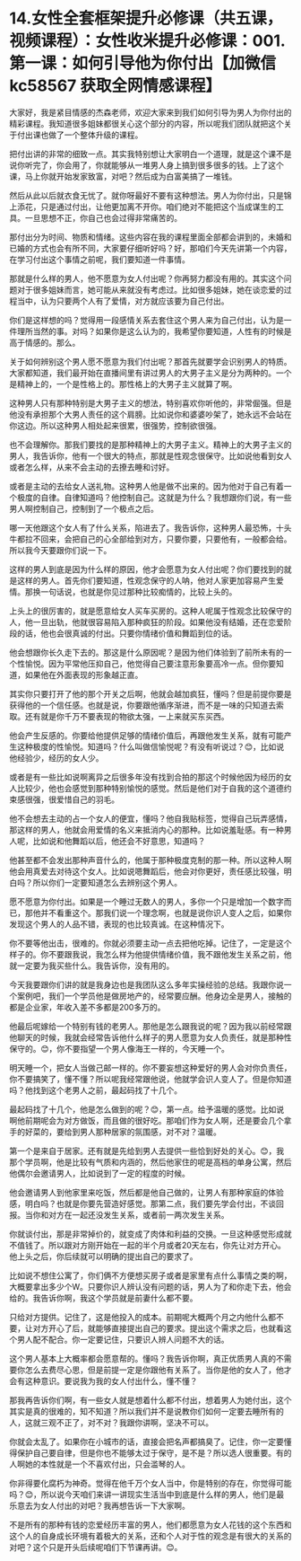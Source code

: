 # 14.女性全套框架提升必修课（共五课，视频课程）：女性收米提升必修课：001.第一课：如何引导他为你付出【加微信 kc58567 获取全网情感课程】

大家好，我是紧目情感的杰森老师，欢迎大家来到我们如何引导为男人为你付出的精彩课程。我知道很多姐妹都很关心这个部分的内容，所以呢我们团队就把这个关于付出课也做了一个整体升级的课程。

把付出讲的非常的细致一点。其实我特别想让大家明白一个道理，就是这个课不是说你听完了，你会用了，你就能够从一堆男人身上搞到很多很多的钱。上了这个课，马上你就开始发家致富，对吧？然后成为白富美搞了一堆钱。

然后从此以后就衣食无忧了。就你呀最好不要有这种想法。男人为你付出，只是锦上添花，只是通过付出，让他更加离不开你。咱们绝对不能把这个当成谋生的工具。一旦思想不正，你自己也会过得非常痛苦的。

那付出分为时间、物质和情绪。这些内容在我的课程里面全部都会讲到的，未婚和已婚的方式也会有所不同，大家要仔细听好吗？好，那咱们今天先讲第一个内容，在学习付出这个事情之前呢，我们要知道一件事情。

那就是什么样的男人，他不愿意为女人付出呢？你再努力都没有用的。其实这个问题对于很多姐妹而言，她可能从来就没有考虑过。比如很多姐妹，她在谈恋爱的过程当中，认为只要两个人有了爱情，对方就应该要为自己付出。

你们是这样想的吗？觉得用一段感情关系去套住这个男人来为自己付出，认为是一件理所当然的事。对吗？如果你是这么认为的，我希望你要知道，人性有的时候是高于情感的。那么。

关于如何辨别这个男人愿不愿意为我们付出呢？那首先就要学会识别男人的特质。大家都知道，我们最开始在直播间里有讲过男人的大男子主义是分为两种的。一个是精神上的，一个是性格上的。那性格上的大男子主义就算了啊。

这种男人只有那种特别是大男子主义的想法，特别喜欢你听他的，非常倔强。但是他没有承担那个大男人责任的这个肩膀。比如说你和婆婆吵架了，她永远不会站在你这边。所以这种男人相处起来很累，很强势，控制欲很强。

也不会理解你。那我们要找的是那种精神上的大男子主义。精神上的大男子主义的男人，我告诉你，他有一个很大的特点，那就是性观念很保守。比如说他看到女人或者怎么样，从来不会主动的去撩去睡和讨好。

或者是主动的去给女人送礼物。这种男人他是做不出来的。因为他对于自己有着一个极度的自律。自律知道吗？他控制自己。这就是为什么？我想跟你们说，有一些男人啊控制自己，控制到了一个极点之后。

哪一天他跟这个女人有了什么关系，陷进去了。我告诉你，这种男人最恐怖，十头牛都拉不回来，会把自己的心全部给到对方，只要你要，只要他有，一般都会给。所以我今天要跟你们说一下。

这样的男人到底是因为什么样的原因，他才会愿意为女人付出呢？你们要找到的就是这样的男人。首先你们要知道，性观念保守的人呐，他对人家更加容易产生爱情。那换一句话说，也就是你见过那种比较痴情的，比较上头的。

上头上的很厉害的，就是愿意给女人买车买房的。这种人呢属于性观念比较保守的人，他一旦出轨，他就很容易陷入那种疯狂的阶段。如果他没有结婚，还在恋爱阶段的话，他也会很真诚的付出。只要你情绪价值和舞蹈到位的话。

他会想跟你长久走下去的。那这是什么原因呢？是因为他们体验到了前所未有的一个性愉悦。因为平常他压抑自己，他觉得自己要注意形象要高冷一点。但你要知道，如果他在外面表现的形象越正直。

其实你只要打开了他的那个开关之后啊，他就会越加疯狂，懂吗？但是前提你要是获得他的一个信任感。也就是说，你要跟他循序渐进，而不是一味的只知道去索取。还有就是你千万不要表现的物欲太强，一上来就买东买西。

他会产生反感的。你要给他提供足够的情绪价值后，再跟他发生关系，就有可能产生这种极度的性愉悦。知道吗？什么叫做信愉悦呢？有没有听说过？😊，比如说他经验少，经历的女人少。

或者是有一些比如说啊离异之后很多年没有找到合拍的那这个时候他因为经历的女人比较少，他也会感觉到那种特别愉悦的感觉。然后是他们对于自我的这个道德约束感很强，很爱惜自己的羽毛。

他不会想去主动的占一个女人的便宜，懂吗？他自我贴标签，觉得自己玩弄感情，那这样的男人，他就会用爱情的名义来抵消内心的那种。比如说羞耻感。有一种男人呢，比如说和他舞蹈以后，他还会不好意思，知道吗？

他甚至都不会发出那种声音什么的，他属于那种极度克制的那一种。所以这种人啊他会用真爱去对待这个女人。比如说嗯舞蹈后，他会对你更好，责任感比较强，明白吗？所以你们一定要知道怎么去辨别这个男人。

愿不愿意为你付出。如果是一个睡过无数人的男人，多你一个只是增加一个数字而已，那他并不看重这个。那我们说一个理念啊，也就是说你识人变人之后，如果你发现这个男人的人品不错，表现的也比较真诚。在这种情况下。

你不要等他出击，很难的。你就必须要主动一点去把他吃掉。记住了，一定是这个样子的。你不要跟我说，我怎么样为他提供情绪价值，我不跟他发生关系之前，他就一定要为我买些什么。我告诉你，没有用的。

今天我要跟你们讲的就是我身边也是我团队这么多年实操经验的总结。我跟你说一个案例吧，我们一个学员他是做房地产的，经常要应酬。他身边全是男人，接触的都是企业家，年收入差不多都是200多万的。

他最后呢嫁给一个特别有钱的老男人。那他是怎么跟我说的呢？因为我以前经常跟他聊天的时候，我就会经常告诉他什么样子的男人愿意为女人负责任，就是那种性保守的。😊，你不要指望一个男人像海王一样的，今天睡一个。

明天睡一个，把女人当做己邮一样的。你不要妄想这种爱好的男人会对你负责任，你不要搞笑了，懂不懂？所以呢我经常跟他说，他就学会识人变人了。但是你知道吗？他找到这个老男人之前，最起码找了十几个。

最起码找了十几个，他是怎么做到的呢？😊，第一点。给予温暖的感觉。比如说啊他前期呢会为对方做饭，而且做的很好吃。那咱们作为女人啊，还是要会几个拿手的好菜的，要给到男人那种居家的氛围感，对不对？温暖。

第一个是来自于居家。还有就是先给到男人去提供一些恰到好处的关心。😊，我那个学员啊，他是比较有气质和内涵的，然后他家住的呢是高档的单身公寓，然后他偶尔会邀请男人，比如说到了一定的程度的时候。

他会邀请男人到他家里来吃饭，然后都是他自己做的，让男人有那种家庭的体验感，明白吗？也就是你要先营造好感觉。那第二点，我们要先学会付出，不谈回报。当你和对方在一起还没发生关系，或者前一两次发生关系。

你就谈付出，那是非常掉价的，就变成了肉体和利益的交换。一旦这种感觉形成就不值钱了。所以跟对方刚开始在一起的半个月或者20天左右，你先让对方开心。他上头之后，你后续就可以明确的提出自己的要求了。

比如说不想住公寓了，你们俩不方便想买房子或者是家里有点什么事情之类的啊，大概要拿出多少个W。只要你识人辨认没有问题的话，男人为了和你走下去，他会给的。我告诉你啊，我这个学员就是前妻什么都不要。

只给对方提供。记住了，这是他投入的成本。前期呢大概两个月之内他什么都不要，让对方开心了后，就能够直接提出自己的要求。提出这个需求之后，也就看这个男人配不配合。你一定要记住，只要识人辨人问题不大的话。

这个男人基本上大概率都会愿意帮的。懂吗？我告诉你啊，真正优质男人真的不需要你怎么去费尽心思，但是前提一定是你跟他有关系了。当你是他的女人了，他才会有这种意识。要说我为我的女人付出什么，懂不懂？

那我再告诉你们啊，有一些女人就是想着什么都不付出，想着男人为她付出，这个其实是真的很难的，知不知道？所以我们并不是说教你们如何一定要去睡所有的人，这就三观不正了，对不对？我跟你讲啊，坚决不可以。

你就会太乱了。如果你在小城市的话，直接会把名声都搞臭了。记住，你一定要懂得保护自己要自律，但是你也不能够太过于保守，是不是？所以选人很重要。有的人啊她的本性就是一个不喜欢付出，只会滥琴的人。

你非得要化腐朽为神奇。觉得在他千万个女人当中，你是特别的存在，你觉得可能吗？😊，所以说今天咱们来讲一讲现实生活当中到底是什么样的男人，他们是最乐意去为女人付出的对吧？我再想告诉一下大家啊。

不是所有的那种有钱的恋爱经历丰富的男人，他们都愿意为女人花钱的这个东西和这个人的自身成长环境有着极大的关系，还和个人对于性的观念是有很大的关系的对吧？这个只是开头后续呢咱们下节课再讲。😊。

